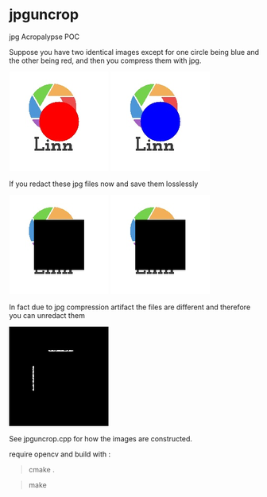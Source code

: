 # jpguncrop
jpg Acropalypse POC

Suppose you have two identical images except for one circle being blue and the other being red, and then you compress them with jpg.

![redcircle.jpg](redcircle.jpg?raw=true)
![bluecircle.jpg](bluecircle.jpg?raw=true)

If you redact these jpg files now and save them losslessly

![croppedred.png](croppedred.png?raw=true)
![croppedblue.png](croppedblue.png?raw=true)

In fact due to jpg compression artifact the files are different and therefore you can unredact them

![alt text](diff.png?raw=true)

See jpguncrop.cpp for how the images are constructed.

require opencv and build with :
> cmake .

> make
